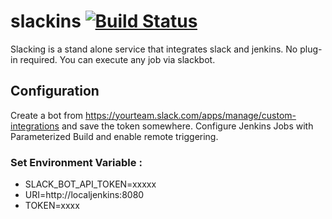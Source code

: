 # slackins [![Build Status](https://travis-ci.org/boranx/slackins.svg?branch=master)](https://travis-ci.org/boranx/slackins)
Slacking is a stand alone service that integrates slack and jenkins. No plug-in required.
You can execute any job via slackbot.

## Configuration
Create a bot from https://yourteam.slack.com/apps/manage/custom-integrations and save the token somewhere.
Configure Jenkins Jobs with Parameterized Build and enable remote triggering.

### Set Environment Variable :
- SLACK_BOT_API_TOKEN=xxxxx
- URI=http://localjenkins:8080
- TOKEN=xxxx
